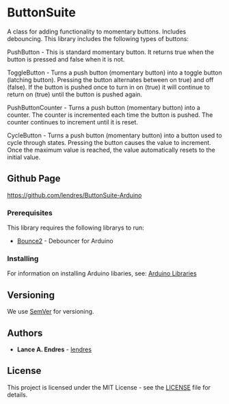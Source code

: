 # ButtonSuite

A class for adding functionality to momentary buttons.  Includes debouncing.  This library includes the following types of buttons:

PushButton - This is standard momentary button.  It returns true when the button is pressed and false when it is not.

ToggleButton -  Turns a push button (momentary button) into a toggle button (latching button).  Pressing the button alternates between on true) and off (false).  If the button is pushed once to turn in on (true) it will continue to return on (true) until the button is pushed again.

PushButtonCounter - Turns a push button (momentary button) into a counter.  The counter is incremented each time the button is pushed.  The counter continues to increment until it is reset.

CycleButton - Turns a push button (momentary button) into a button used to cycle through states.  Pressing the button causes the value to increment.  Once the maximum value is reached, the value automatically resets to the initial value.


## Github Page

https://github.com/lendres/ButtonSuite-Arduino


### Prerequisites

This library requires the following librarys to run:

* [Bounce2](https://github.com/thomasfredericks/Bounce2) - Debouncer for Arduino


### Installing

For information on installing Arduino libaries, see: [Arduino Libraries](http://www.arduino.cc/en/Guide/Libraries)


## Versioning

We use [SemVer](http://semver.org/) for versioning.

## Authors

* **Lance A. Endres** - [lendres](https://github.com/lendres)

## License

This project is licensed under the MIT License - see the [LICENSE](LICENSE) file for details.